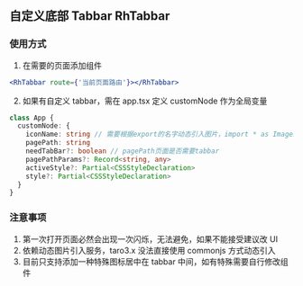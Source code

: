 ## 自定义底部 Tabbar RhTabbar

### 使用方式

1. 在需要的页面添加组件

```jsx
<RhTabbar route={'当前页面路由'}></RhTabbar>
```

2. 如果有自定义 tabbar，需在 app.tsx 定义 customNode 作为全局变量

```ts
class App {
  customNode: {
    iconName: string // 需要根据export的名字动态引入图片，import * as ImageService from '@/services/dynamicImage'
    pagePath: string
    needTabBar?: boolean // pagePath页面是否需要tabbar
    pagePathParams?: Record<string, any>
    activeStyle?: Partial<CSSStyleDeclaration>
    style?: Partial<CSSStyleDeclaration>
  }
}
```

### 注意事项

1. 第一次打开页面必然会出现一次闪烁，无法避免，如果不能接受建议改 UI
2. 依赖动态图片引入服务，taro3.x 没法直接使用 commonjs 方式动态引入
3. 目前只支持添加一种特殊图标居中在 tabbar 中间，如有特殊需要自行修改组件

